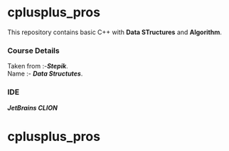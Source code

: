 # cplusplus_pros #

This repository contains basic C++ with **Data STructures** and 
**Algorithm**.

### Course Details ### 
Taken from :-***Stepik***.  
Name :- ***Data Structutes***.

### IDE ###
***JetBrains CLION***




# cplusplus_pros
